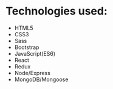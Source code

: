 # Technologies used:
* HTML5
* CSS3
* Sass
* Bootstrap
* JavaScript(ES6)
* React
* Redux
* Node/Express
* MongoDB/Mongoose
